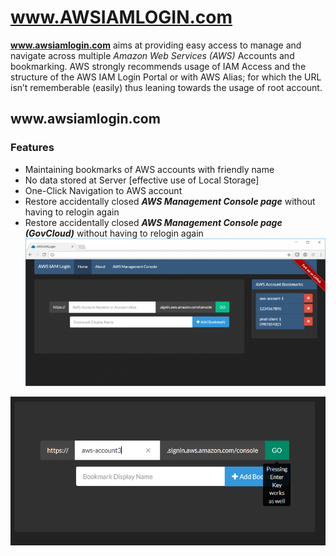 www.AWSIAMLOGIN.com
===================

**www.awsiamlogin.com** aims at providing easy access to manage and navigate across multiple *Amazon Web Services (AWS)* Accounts and bookmarking. AWS strongly recommends usage of IAM Access and the structure of the AWS IAM Login Portal or with AWS Alias; for which the URL isn’t rememberable (easily) thus leaning towards the usage of root account.

<h2>www.awsiamlogin.com</h2>

### Features

 - Maintaining bookmarks of AWS accounts with friendly name 
 - No data stored at Server [effective use of Local Storage] 
 - One-Click Navigation to AWS account
 - Restore accidentally closed ***AWS Management Console page*** without having to relogin again
 - Restore accidentally closed ***AWS Management Console page (GovCloud)*** without having to relogin again
 ![awsiamlogin screenshot](img/awsiamlogin-screenshot.png)

 ![awsiamlogin screenshot enter](img/awsiamlogin-screenshot2.png)
